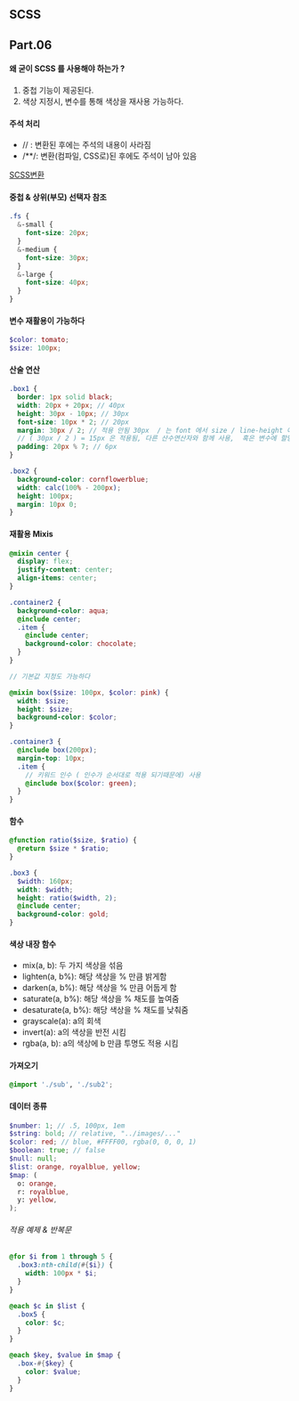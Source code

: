 ## SCSS

## Part.06

#### 왜 굳이 SCSS 를 사용해야 하는가 ?

1. 중첩 기능이 제공된다.
2. 색상 지정시, 변수를 통해 색상을 재사용 가능하다.

#### 주석 처리

- // : 변환된 후에는 주석의 내용이 사라짐
- /\*\*/: 변환(컴파일, CSS로)된 후에도 주석이 남아 있음

<a href="https://www.sassmeister.com/">SCSS변환</a>

#### 중첩 & 상위(부모) 선택자 참조

```scss
.fs {
  &-small {
    font-size: 20px;
  }
  &-medium {
    font-size: 30px;
  }
  &-large {
    font-size: 40px;
  }
}
```

#### 변수 재활용이 가능하다

```scss
$color: tomato;
$size: 100px;
```

#### 산술 연산

```scss
.box1 {
  border: 1px solid black;
  width: 20px + 20px; // 40px
  height: 30px - 10px; // 30px
  font-size: 10px * 2; // 20px
  margin: 30px / 2; // 적용 안됨 30px  / 는 font 에서 size / line-height 에 사용됨
  // ( 30px / 2 ) = 15px 은 적용됨, 다른 산수연산자와 함께 사용,  혹은 변수에 할당하면 됨.
  padding: 20px % 7; // 6px
}

.box2 {
  background-color: cornflowerblue;
  width: calc(100% - 200px);
  height: 100px;
  margin: 10px 0;
}
```

#### 재활용 Mixis

```scss
@mixin center {
  display: flex;
  justify-content: center;
  align-items: center;
}

.container2 {
  background-color: aqua;
  @include center;
  .item {
    @include center;
    background-color: chocolate;
  }
}

// 기본값 지정도 가능하다

@mixin box($size: 100px, $color: pink) {
  width: $size;
  height: $size;
  background-color: $color;
}

.container3 {
  @include box(200px);
  margin-top: 10px;
  .item {
    // 키워드 인수 ( 인수가 순서대로 적용 되기때문에) 사용
    @include box($color: green);
  }
}
```

#### 함수

```scss
@function ratio($size, $ratio) {
  @return $size * $ratio;
}

.box3 {
  $width: 160px;
  width: $width;
  height: ratio($width, 2);
  @include center;
  background-color: gold;
}
```

#### 색상 내장 함수

- mix(a, b): 두 가지 색상을 섞음
- lighten(a, b%): 해당 색상을 % 만큼 밝게함
- darken(a, b%): 해당 색상을 % 만큼 어둡게 함
- saturate(a, b%): 해당 색상을 % 채도를 높여줌
- desaturate(a, b%): 해당 색상을 % 채도를 낮춰줌
- grayscale(a): a의 회색
- invert(a): a의 색상을 반전 시킴
- rgba(a, b): a의 색상에 b 만큼 투명도 적용 시킴

#### 가져오기

```scss
@import './sub', './sub2';
```

#### 데이터 종류

```scss
$number: 1; // .5, 100px, 1em
$string: bold; // relative, "../images/..."
$color: red; // blue, #FFFF00, rgba(0, 0, 0, 1)
$boolean: true; // false
$null: null;
$list: orange, royalblue, yellow;
$map: (
  o: orange,
  r: royalblue,
  y: yellow,
);
```

###### 적용 예제 & 반복문

```scss
@for $i from 1 through 5 {
  .box3:nth-child(#{$i}) {
    width: 100px * $i;
  }
}

@each $c in $list {
  .box5 {
    color: $c;
  }
}

@each $key, $value in $map {
  .box-#{$key} {
    color: $value;
  }
}
```
